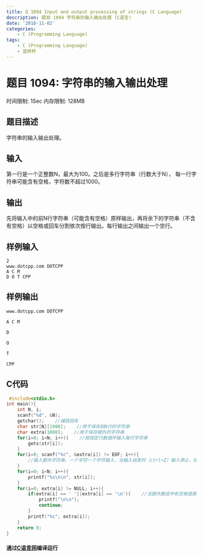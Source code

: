 ```yaml
---
title: Q 1094 Input and output processing of strings (C Language)
description: 题目 1094 字符串的输入输出处理 (C语言)
date: '2018-11-02'
categories:
    - C (Programming Language)
tags:
    - C (Programming Language)
    - 蓝桥杯
---
```


# 题目 1094: 字符串的输入输出处理
时间限制: 1Sec 内存限制: 128MB
## 题目描述
字符串的输入输出处理。
## 输入
第一行是一个正整数N，最大为100。之后是多行字符串（行数大于N）， 每一行字符串可能含有空格，字符数不超过1000。
## 输出
先将输入中的前N行字符串（可能含有空格）原样输出，再将余下的字符串（不含有空格）以空格或回车分割依次按行输出。每行输出之间输出一个空行。
## 样例输入
```
2
www.dotcpp.com DOTCPP
A C M
D O T CPP
```
## 样例输出
```
www.dotcpp.com DOTCPP

A C M

D

O

T

CPP

```
## C代码
```c
 #include<stdio.h>
int main(){
    int N, i;
    scanf("%d", &N);
    getchar();    //捕获回车
    char str[N][1000];    //用于保存前N行的字符串
    char extra[1000];    //用于保存额外的字符串
    for(i=0; i<N; i++){    //按规定行数循环输入每行字符串
        gets(str[i]);
    }
    for(i=0; scanf("%c", &extra[i]) != EOF; i++){
        //输入额外字符串，一个字符一个字符输入，当输入结尾时（ctrl+Z）输入停止，好处在换行不会终止输入
    }
    for(i=0; i<N; i++){
        printf("%s\n\n", str[i]);
    }
    for(i=0; extra[i] != NULL; i++){
        if(extra[i] == ' '||extra[i] == '\n'){    //当额外数组中有空格或换行符时换行
            printf("\n\n");
            continue;
        }
        printf("%c", extra[i]);
    }
    return 0;
}
```
#### 通过[C语言网](https://www.dotcpp.com/)编译运行